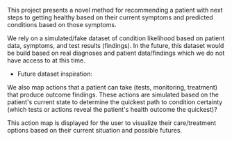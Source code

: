 This project presents a novel method for recommending a patient with next steps to getting healthy based on their current symptoms and predicted conditions based on those symptoms.

We rely on a simulated/fake dataset of condition likelihood based on patient data, symptoms, and test results (findings). In the future, this dataset would be build based on real diagnoses and patient data/findings which we do not have access to at this time.
- Future dataset inspiration: [](https://github.com/amMistic/Diseases-Prediction-based-on-Symptoms)

We also map actions that a patient can take (tests, monitoring, treatment) that produce outcome findings. These actions are simulated based on the patient's current state to determine the quickest path to condition certainty (which tests or actions reveal the patient's health outcome the quickest)?

This action map is displayed for the user to visualize their care/treatment options based on their current situation and possible futures.
